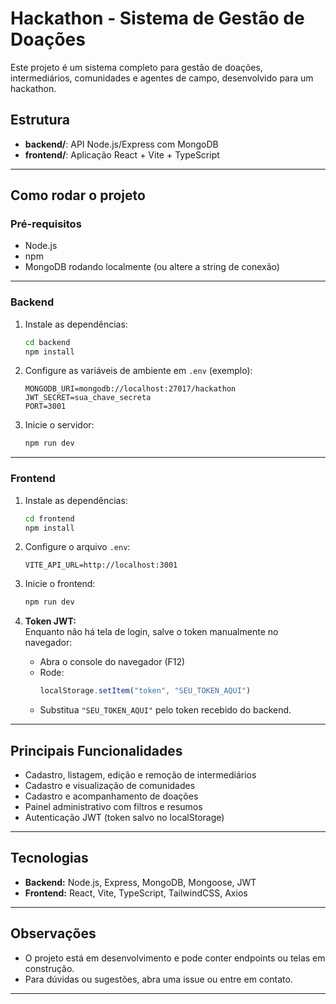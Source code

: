 # Hackathon - Sistema de Gestão de Doações

Este projeto é um sistema completo para gestão de doações, intermediários, comunidades e agentes de campo, desenvolvido para um hackathon.

## Estrutura

- **backend/**: API Node.js/Express com MongoDB
- **frontend/**: Aplicação React + Vite + TypeScript

---

## Como rodar o projeto

### Pré-requisitos

- Node.js 
- npm
- MongoDB rodando localmente (ou altere a string de conexão)

---

### Backend

1. Instale as dependências:
    ```sh
    cd backend
    npm install
    ```

2. Configure as variáveis de ambiente em `.env` (exemplo):
    ```
    MONGODB_URI=mongodb://localhost:27017/hackathon
    JWT_SECRET=sua_chave_secreta
    PORT=3001
    ```

3. Inicie o servidor:
    ```sh
    npm run dev
    ```

---

### Frontend

1. Instale as dependências:
    ```sh
    cd frontend
    npm install
    ```

2. Configure o arquivo `.env`:
    ```
    VITE_API_URL=http://localhost:3001
    ```

3. Inicie o frontend:
    ```sh
    npm run dev
    ```

4. **Token JWT:**  
   Enquanto não há tela de login, salve o token manualmente no navegador:
    - Abra o console do navegador (F12)
    - Rode:
      ```js
      localStorage.setItem("token", "SEU_TOKEN_AQUI")
      ```
    - Substitua `"SEU_TOKEN_AQUI"` pelo token recebido do backend.

---

## Principais Funcionalidades

- Cadastro, listagem, edição e remoção de intermediários
- Cadastro e visualização de comunidades
- Cadastro e acompanhamento de doações
- Painel administrativo com filtros e resumos
- Autenticação JWT (token salvo no localStorage)

---

## Tecnologias

- **Backend:** Node.js, Express, MongoDB, Mongoose, JWT
- **Frontend:** React, Vite, TypeScript, TailwindCSS, Axios

---

## Observações

- O projeto está em desenvolvimento e pode conter endpoints ou telas em construção.
- Para dúvidas ou sugestões, abra uma issue ou entre em contato.

---
